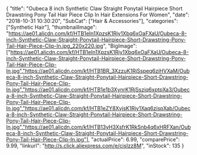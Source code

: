 {
	"title": "Oubeca 8 inch Synthetic Claw Straight Ponytail Hairpiece Short Drawstring Pony Tail Hair Piece Clip In Hair Extensions For Women",
	"date": "2018-10-31 10:30:20",
	"SubCat": ["Hair & Accessories"],
	"categories": ["Synthetic Hair"],
	"thumbnailImage": "https://ae01.alicdn.com/kf/HTB1eIn1XpzsK1Rjy1Xbq6xOaFXaU/Oubeca-8-inch-Synthetic-Claw-Straight-Ponytail-Hairpiece-Short-Drawstring-Pony-Tail-Hair-Piece-Clip-In.jpg_220x220.jpg",
	"BigImage": ["https://ae01.alicdn.com/kf/HTB1eIn1XpzsK1Rjy1Xbq6xOaFXaU/Oubeca-8-inch-Synthetic-Claw-Straight-Ponytail-Hairpiece-Short-Drawstring-Pony-Tail-Hair-Piece-Clip-In.jpg","https://ae01.alicdn.com/kf/HTB1BR_3XzzuK1RjSspeq6ziHVXaM/Oubeca-8-inch-Synthetic-Claw-Straight-Ponytail-Hairpiece-Short-Drawstring-Pony-Tail-Hair-Piece-Clip-In.jpg","https://ae01.alicdn.com/kf/HTB1e1b3XynrK1RjSsziq6xptpXa3/Oubeca-8-inch-Synthetic-Claw-Straight-Ponytail-Hairpiece-Short-Drawstring-Pony-Tail-Hair-Piece-Clip-In.jpg","https://ae01.alicdn.com/kf/HTB1eZY8XvjsK1Rjy1Xaq6zispXab/Oubeca-8-inch-Synthetic-Claw-Straight-Ponytail-Hairpiece-Short-Drawstring-Pony-Tail-Hair-Piece-Clip-In.jpg","https://ae01.alicdn.com/kf/HTB13yH3XsfrK1RkSnb4q6xHRFXan/Oubeca-8-inch-Synthetic-Claw-Straight-Ponytail-Hairpiece-Short-Drawstring-Pony-Tail-Hair-Piece-Clip-In.jpg"],
	"actualPrice": 6.99,
	"comparePrice": 9.99,
	"linkurl": "http://s.click.aliexpress.com/e/cisIzz8M",
	"inStock": 135
}
